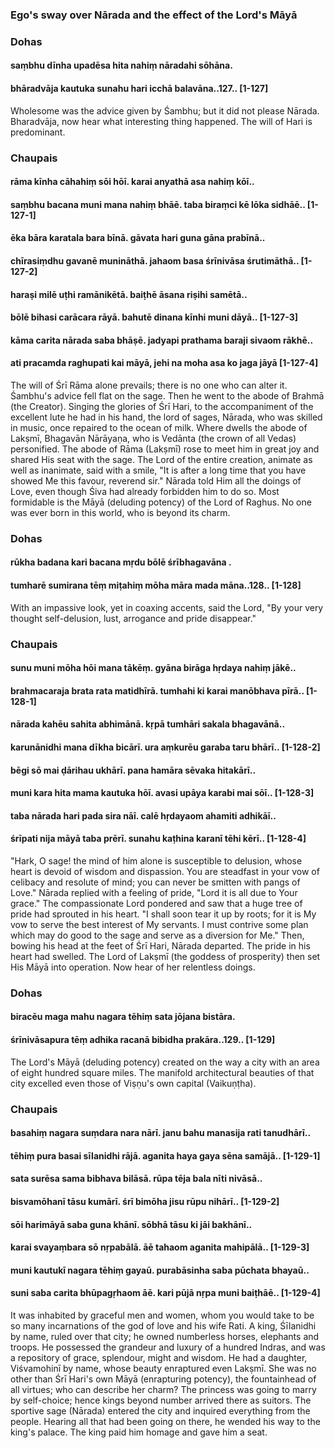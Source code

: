 ### Ego's sway over Nārada and the effect of the Lord's Māyā

### Dohas

#### saṃbhu dīnha upadēsa hita nahiṃ nāradahi sōhāna.
#### bhāradvāja kautuka sunahu hari icchā balavāna..127.. [1-127]

Wholesome was the advice given by Śambhu; but it did not please Nārada. Bharadvāja, now hear what interesting thing happened. The will of Hari is predominant.

### Chaupais

#### rāma kīnha cāhahiṃ sōi hōī. karai anyathā asa nahiṃ kōī..
#### saṃbhu bacana muni mana nahiṃ bhāē. taba biraṃci kē lōka sidhāē.. [1-127-1]
#### ēka bāra karatala bara bīnā. gāvata hari guna gāna prabīnā..
#### chīrasiṃdhu gavanē munināthā. jahaom basa śrīnivāsa śrutimāthā.. [1-127-2]
#### haraṣi milē uṭhi ramānikētā. baiṭhē āsana riṣihi samētā..
#### bōlē bihasi carācara rāyā. bahutē dinana kīnhi muni dāyā.. [1-127-3]
#### kāma carita nārada saba bhāṣē. jadyapi prathama baraji sivaom rākhē..
#### ati pracamda raghupati kai māyā, jehi na moha asa ko jaga jāyā [1-127-4]

The will of Śrī Rāma alone prevails; there is no one who can alter it. Śambhu's advice fell flat on the sage. Then he went to the abode of Brahmā (the Creator). Singing the glories of Śrī Hari, to the accompaniment of the excellent lute he had in his hand, the lord of sages, Nārada, who was skilled in music, once repaired to the ocean of milk. Where dwells the abode of Lakṣmī, Bhagavān Nārāyaṇa, who is Vedānta (the crown of all Vedas) personified. The abode of Rāma (Lakṣmī) rose to meet him in great joy and shared His seat with the sage. The Lord of the entire creation, animate as well as inanimate, said with a smile, "It is after a long time that you have showed Me this favour, reverend sir." Nārada told Him all the doings of Love, even though Śiva had already forbidden him to do so. Most formidable is the Māyā (deluding potency) of the Lord of Raghus. No one was ever born in this world, who is beyond its charm.

### Dohas

#### rūkha badana kari bacana mṛdu bōlē śrībhagavāna .
#### tumharē sumirana tēṃ miṭahiṃ mōha māra mada māna..128.. [1-128]

With an impassive look, yet in coaxing accents, said the Lord, "By your very thought self-delusion, lust, arrogance and pride disappear."

### Chaupais

#### sunu muni mōha hōi mana tākēṃ. gyāna birāga hṛdaya nahiṃ jākē..
#### brahmacaraja brata rata matidhīrā. tumhahi ki karai manōbhava pīrā.. [1-128-1]
#### nārada kahēu sahita abhimānā. kṛpā tumhāri sakala bhagavānā..
#### karunānidhi mana dīkha bicārī. ura aṃkurēu garaba taru bhārī.. [1-128-2]
#### bēgi sō mai ḍārihau ukhārī. pana hamāra sēvaka hitakārī..
#### muni kara hita mama kautuka hōī. avasi upāya karabi mai sōī.. [1-128-3]
#### taba nārada hari pada sira nāī. calē hṛdayaom ahamiti adhikāī..
#### śrīpati nija māyā taba prērī. sunahu kaṭhina karanī tēhi kērī.. [1-128-4]

"Hark, O sage! the mind of him alone is susceptible to delusion, whose heart is devoid of wisdom and dispassion. You are steadfast in your vow of celibacy and resolute of mind; you can never be smitten with pangs of Love." Nārada replied with a feeling of pride, "Lord it is all due to Your grace." The compassionate Lord pondered and saw that a huge tree of pride had sprouted in his heart. "I shall soon tear it up by roots; for it is My vow to serve the best interest of My servants. I must contrive some plan which may do good to the sage and serve as a diversion for Me." Then, bowing his head at the feet of Śrī Hari, Nārada departed. The pride in his heart had swelled. The Lord of Lakṣmī (the goddess of prosperity) then set His Māyā into operation. Now hear of her relentless doings.

### Dohas

#### biracēu maga mahu nagara tēhiṃ sata jōjana bistāra.
#### śrīnivāsapura tēṃ adhika racanā bibidha prakāra..129.. [1-129]

The Lord's Māyā (deluding potency) created on the way a city with an area of eight hundred square miles. The manifold architectural beauties of that city excelled even those of Viṣṇu's own capital (Vaikuṇṭha).

### Chaupais

#### basahiṃ nagara suṃdara nara nārī. janu bahu manasija rati tanudhārī..
#### tēhiṃ pura basai sīlanidhi rājā. aganita haya gaya sēna samājā.. [1-129-1]
#### sata surēsa sama bibhava bilāsā. rūpa tēja bala nīti nivāsā..
#### bisvamōhanī tāsu kumārī. śrī bimōha jisu rūpu nihārī.. [1-129-2]
#### sōi harimāyā saba guna khānī. sōbhā tāsu ki jāi bakhānī..
#### karai svayaṃbara sō nṛpabālā. āē tahaom aganita mahipālā.. [1-129-3]
#### muni kautukī nagara tēhiṃ gayaū. purabāsinha saba pūchata bhayaū..
#### suni saba carita bhūpagṛhaom āē. kari pūjā nṛpa muni baiṭhāē.. [1-129-4]

It was inhabited by graceful men and women, whom you would take to be so many incarnations of the god of love and his wife Rati. A king, Śīlanidhi by name, ruled over that city; he owned numberless horses, elephants and troops. He possessed the grandeur and luxury of a hundred Indras, and was a repository of grace, splendour, might and wisdom. He had a daughter, Viśvamohinī by name, whose beauty enraptured even Lakṣmī. She was no other than Śrī Hari's own Māyā (enrapturing potency), the fountainhead of all virtues; who can describe her charm? The princess was going to marry by self-choice; hence kings beyond number arrived there as suitors. The sportive sage (Nārada) entered the city and inquired everything from the people. Hearing all that had been going on there, he wended his way to the king's palace. The king paid him homage and gave him a seat.